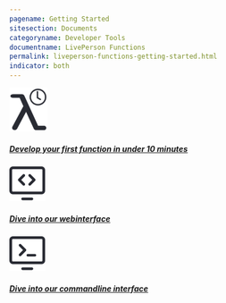 ```yaml
---
pagename: Getting Started
sitesection: Documents
categoryname: Developer Tools
documentname: LivePerson Functions
permalink: liveperson-functions-getting-started.html
indicator: both
---
```


<div class="card-container">
    <a  class="welcome-card"  href="/liveperson-functions-getting-started-your-first-function.html" style="flex: 0 100%;">
      <img class="container-image" src="img/functions/ic_functions_first_fn.svg"/>
      <h5 class="welcome-title">Develop your first function in under 10 minutes</h5>
    </a>
      <a  class="welcome-card"  href="/liveperson-functions-getting-started-development-deep-dive-ui.html">
      <img class="container-image" src="img/functions/ic_functions_ui.svg"/>
      <h5 class="welcome-title">Dive into our webinterface</h5>
    </a>
    <a  class="welcome-card"  href="/liveperson-functions-getting-started-development-deep-dive-cli.html">
      <img class="container-image" src="img/functions/ic_functions_cli.svg"/>
      <h5 class="welcome-title">Dive into our commandline interface</h5>
    </a>
</div>